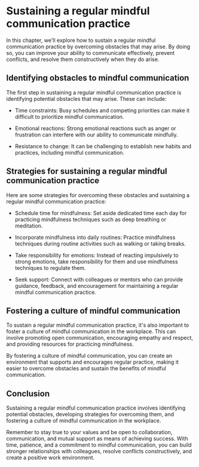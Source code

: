 Sustaining a regular mindful communication practice
=============================================================================================================

In this chapter, we'll explore how to sustain a regular mindful communication practice by overcoming obstacles that may arise. By doing so, you can improve your ability to communicate effectively, prevent conflicts, and resolve them constructively when they do arise.

Identifying obstacles to mindful communication
----------------------------------------------

The first step in sustaining a regular mindful communication practice is identifying potential obstacles that may arise. These can include:

* Time constraints: Busy schedules and competing priorities can make it difficult to prioritize mindful communication.

* Emotional reactions: Strong emotional reactions such as anger or frustration can interfere with our ability to communicate mindfully.

* Resistance to change: It can be challenging to establish new habits and practices, including mindful communication.

Strategies for sustaining a regular mindful communication practice
------------------------------------------------------------------

Here are some strategies for overcoming these obstacles and sustaining a regular mindful communication practice:

* Schedule time for mindfulness: Set aside dedicated time each day for practicing mindfulness techniques such as deep breathing or meditation.

* Incorporate mindfulness into daily routines: Practice mindfulness techniques during routine activities such as walking or taking breaks.

* Take responsibility for emotions: Instead of reacting impulsively to strong emotions, take responsibility for them and use mindfulness techniques to regulate them.

* Seek support: Connect with colleagues or mentors who can provide guidance, feedback, and encouragement for maintaining a regular mindful communication practice.

Fostering a culture of mindful communication
--------------------------------------------

To sustain a regular mindful communication practice, it's also important to foster a culture of mindful communication in the workplace. This can involve promoting open communication, encouraging empathy and respect, and providing resources for practicing mindfulness.

By fostering a culture of mindful communication, you can create an environment that supports and encourages regular practice, making it easier to overcome obstacles and sustain the benefits of mindful communication.

Conclusion
----------

Sustaining a regular mindful communication practice involves identifying potential obstacles, developing strategies for overcoming them, and fostering a culture of mindful communication in the workplace.

Remember to stay true to your values and be open to collaboration, communication, and mutual support as means of achieving success. With time, patience, and a commitment to mindful communication, you can build stronger relationships with colleagues, resolve conflicts constructively, and create a positive work environment.
